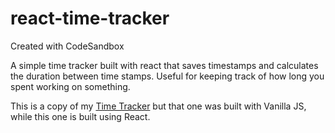 # react-time-tracker
Created with CodeSandbox

A simple time tracker built with react that saves timestamps and calculates the duration between time stamps.  Useful for keeping track of how long you spent working on something.

This is a copy of my [Time Tracker](https://github.com/crokadilekyle/timetracker) but that one was built with Vanilla JS, while this one is built using React. 
